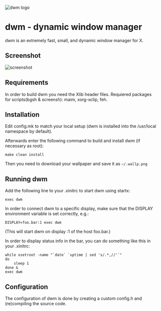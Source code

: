 ![](dwm.png "dwm logo")


dwm - dynamic window manager
==============================
dwm is an extremely fast, small, and dynamic window manager for X.

Screenshot
----------
![](screenshot.png "screenshot")

Requirements
------------
In order to build dwm you need the Xlib header files.
Requiered packages for scripts(bgsh & screensh): maim, xorg-xclip, feh.

Installation
------------
Edit config.mk to match your local setup (dwm is installed into
the /usr/local namespace by default).

Afterwards enter the following command to build and install dwm (if
necessary as root):

    make clean install

Then you need to download your wallpaper and save it as `~/.wallp.png`


Running dwm
-----------
Add the following line to your .xinitrc to start dwm using startx:

    exec dwm

In order to connect dwm to a specific display, make sure that
the DISPLAY environment variable is set correctly, e.g.:

    DISPLAY=foo.bar:1 exec dwm

(This will start dwm on display :1 of the host foo.bar.)

In order to display status info in the bar, you can do something
like this in your .xinitrc:

    while xsetroot -name "`date` `uptime | sed 's/.*,//'`"
    do
    	sleep 1
    done &
    exec dwm


Configuration
-------------
The configuration of dwm is done by creating a custom config.h
and (re)compiling the source code.


